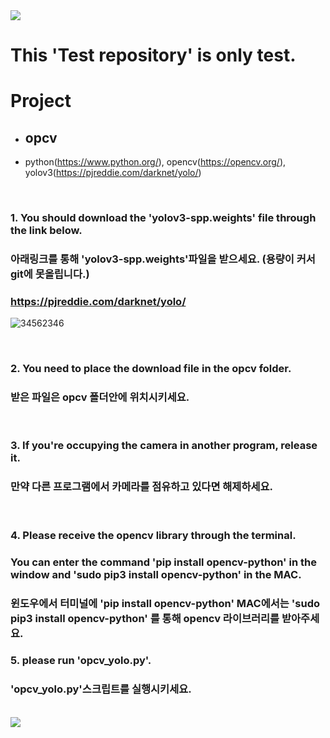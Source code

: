 <img src="https://capsule-render.vercel.app/api?type=waving&color=8E24AA&height=150&section=header" />

# This 'Test repository' is only test.

# Project
- ## opcv
- python(https://www.python.org/), opencv(https://opencv.org/), yolov3(https://pjreddie.com/darknet/yolo/)
<br/>

### 1. You should download the 'yolov3-spp.weights' file through the link below. 
###    아래링크를 통해 'yolov3-spp.weights'파일을 받으세요. (용량이 커서 git에 못올립니다.)
### https://pjreddie.com/darknet/yolo/
![34562346](https://github.com/kangminjun2024/Test_repository/assets/162010036/f27d3d98-6541-4f7f-91f5-657f8c409e64)  

<br/>

### 2. You need to place the download file in the opcv folder.
###    받은 파일은 opcv 폴더안에 위치시키세요.  
<br/>

### 3. If you're occupying the camera in another program, release it.
###    만약 다른 프로그램에서 카메라를 점유하고 있다면 해제하세요.  
<br/>

### 4. Please receive the opencv library through the terminal.  
###   You can enter the command 'pip install opencv-python' in the window and 'sudo pip3 install opencv-python' in the MAC.  
###   윈도우에서 터미널에 'pip install opencv-python'  MAC에서는 'sudo pip3 install opencv-python' 를 통해 opencv 라이브러리를 받아주세요.

### 5. please run 'opcv_yolo.py'.
###    'opcv_yolo.py'스크립트를 실행시키세요.  
<br/>

<img src="https://capsule-render.vercel.app/api?type=waving&color=8E24AA&height=150&section=footer" />

